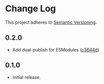 # Change Log

This project adheres to [Semantic Versioning](http://semver.org/).

## 0.2.0

- Add dual-publish for ESModules ([c3644d](https://github.com/distolma/storeon-choo/commit/c3644d8c92515420e37975555d9c95151383e542))

## 0.1.0

- Initial release.
